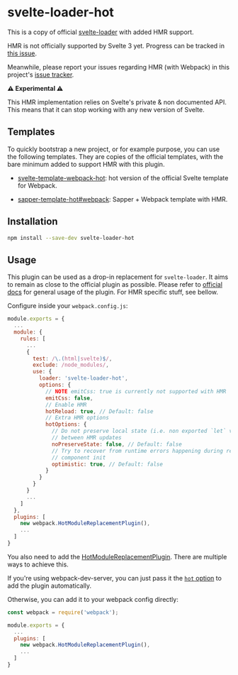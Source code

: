 # svelte-loader-hot

This is a copy of official [svelte-loader](https://github.com/sveltejs/svelte-loader) with added HMR support.

HMR is not officially supported by Svelte 3 yet. Progress can be tracked in [this issue](https://github.com/sveltejs/svelte/issues/3632).

Meanwhile, please report your issues regarding HMR (with Webpack) in this project's [issue tracker](https://github.com/rixo/svelte-loader-hot/issues).

**:warning: Experimental :warning:**

This HMR implementation relies on Svelte's private & non documented API. This means that it can stop working with any new version of Svelte.

## Templates

To quickly bootstrap a new project, or for example purpose, you can use the following templates. They are copies of the official templates, with the bare minimum added to support HMR with this plugin.

- [svelte-template-webpack-hot](https://github.com/rixo/svelte-template-webpack-hot): hot version of the official Svelte template for Webpack.

- [sapper-template-hot#webpack](https://github.com/rixo/sapper-template-hot/tree/webpack): Sapper + Webpack template with HMR.

## Installation

```bash
npm install --save-dev svelte-loader-hot
```

## Usage

This plugin can be used as a drop-in replacement for `svelte-loader`. It aims to remain as close to the official plugin as possible. Please refer to [official docs](https://github.com/sveltejs/svelte-loader) for general usage of the plugin. For HMR specific stuff, see bellow.

Configure inside your `webpack.config.js`:

```javascript
module.exports = {
  ...
  module: {
    rules: [
      ...
      {
        test: /\.(html|svelte)$/,
        exclude: /node_modules/,
        use: {
          loader: 'svelte-loader-hot',
          options: {
            // NOTE emitCss: true is currently not supported with HMR
            emitCss: false,
            // Enable HMR
            hotReload: true, // Default: false
            // Extra HMR options
            hotOptions: {
              // Do not preserve local state (i.e. non exported `let` variables)
              // between HMR updates
              noPreserveState: false, // Default: false
              // Try to recover from runtime errors happening during reloaded
              // component init
              optimistic: true, // Default: false
            }
          }
        }
      }
      ...
    ]
  },
  plugins: [
    new webpack.HotModuleReplacementPlugin(),
    ...
  ]
}
```

You also need to add the [HotModuleReplacementPlugin](https://webpack.js.org/plugins/hot-module-replacement-plugin/). There are multiple ways to achieve this.

If you're using webpack-dev-server, you can just pass it the [`hot` option](https://webpack.js.org/configuration/dev-server/#devserverhot) to add the plugin automatically.

Otherwise, you can add it to your webpack config directly:

```js
const webpack = require('webpack');

module.exports = {
  ...
  plugins: [
    new webpack.HotModuleReplacementPlugin(),
    ...
  ]
}
```
